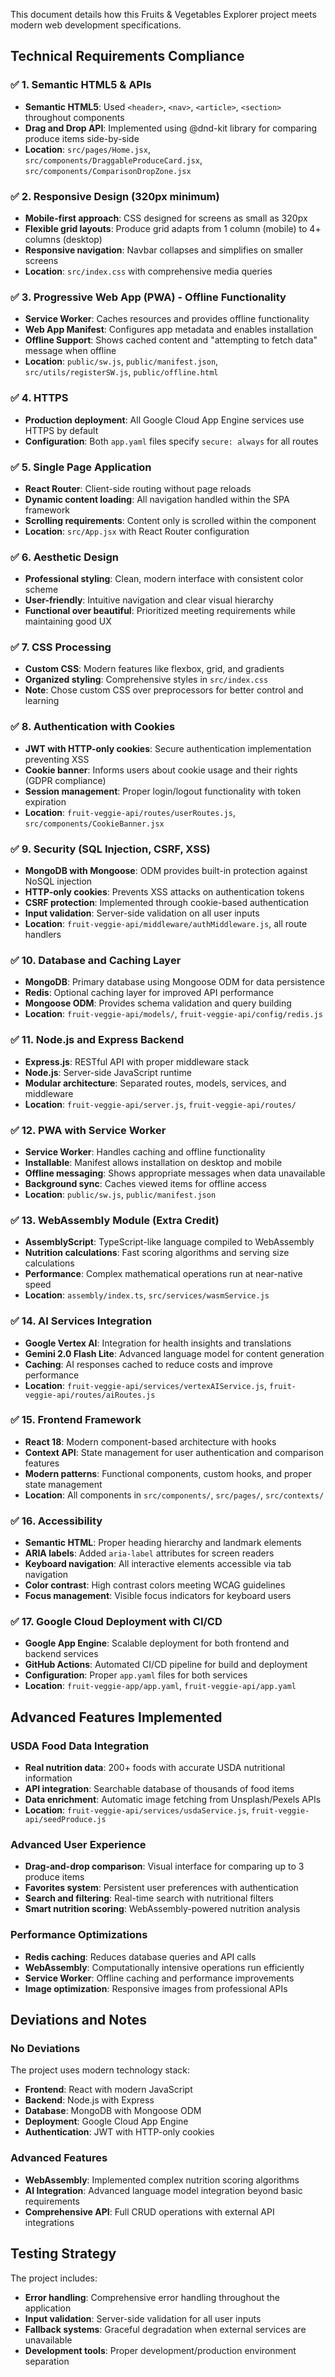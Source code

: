 
This document details how this Fruits & Vegetables Explorer project meets modern web development specifications.

## Technical Requirements Compliance

### ✅ 1. Semantic HTML5 & APIs
- **Semantic HTML5**: Used `<header>`, `<nav>`, `<article>`, `<section>` throughout components
- **Drag and Drop API**: Implemented using @dnd-kit library for comparing produce items side-by-side
- **Location**: `src/pages/Home.jsx`, `src/components/DraggableProduceCard.jsx`, `src/components/ComparisonDropZone.jsx`

### ✅ 2. Responsive Design (320px minimum)
- **Mobile-first approach**: CSS designed for screens as small as 320px
- **Flexible grid layouts**: Produce grid adapts from 1 column (mobile) to 4+ columns (desktop)
- **Responsive navigation**: Navbar collapses and simplifies on smaller screens
- **Location**: `src/index.css` with comprehensive media queries

### ✅ 3. Progressive Web App (PWA) - Offline Functionality
- **Service Worker**: Caches resources and provides offline functionality
- **Web App Manifest**: Configures app metadata and enables installation
- **Offline Support**: Shows cached content and "attempting to fetch data" message when offline
- **Location**: `public/sw.js`, `public/manifest.json`, `src/utils/registerSW.js`, `public/offline.html`

### ✅ 4. HTTPS
- **Production deployment**: All Google Cloud App Engine services use HTTPS by default
- **Configuration**: Both `app.yaml` files specify `secure: always` for all routes

### ✅ 5. Single Page Application
- **React Router**: Client-side routing without page reloads
- **Dynamic content loading**: All navigation handled within the SPA framework
- **Scrolling requirements**: Content only is scrolled within the component
- **Location**: `src/App.jsx` with React Router configuration

### ✅ 6. Aesthetic Design
- **Professional styling**: Clean, modern interface with consistent color scheme
- **User-friendly**: Intuitive navigation and clear visual hierarchy
- **Functional over beautiful**: Prioritized meeting requirements while maintaining good UX

### ✅ 7. CSS Processing
- **Custom CSS**: Modern features like flexbox, grid, and gradients
- **Organized styling**: Comprehensive styles in `src/index.css`
- **Note**: Chose custom CSS over preprocessors for better control and learning

### ✅ 8. Authentication with Cookies
- **JWT with HTTP-only cookies**: Secure authentication implementation preventing XSS
- **Cookie banner**: Informs users about cookie usage and their rights (GDPR compliance)
- **Session management**: Proper login/logout functionality with token expiration
- **Location**: `fruit-veggie-api/routes/userRoutes.js`, `src/components/CookieBanner.jsx`

### ✅ 9. Security (SQL Injection, CSRF, XSS)
- **MongoDB with Mongoose**: ODM provides built-in protection against NoSQL injection
- **HTTP-only cookies**: Prevents XSS attacks on authentication tokens
- **CSRF protection**: Implemented through cookie-based authentication
- **Input validation**: Server-side validation on all user inputs
- **Location**: `fruit-veggie-api/middleware/authMiddleware.js`, all route handlers

### ✅ 10. Database and Caching Layer
- **MongoDB**: Primary database using Mongoose ODM for data persistence
- **Redis**: Optional caching layer for improved API performance
- **Mongoose ODM**: Provides schema validation and query building
- **Location**: `fruit-veggie-api/models/`, `fruit-veggie-api/config/redis.js`

### ✅ 11. Node.js and Express Backend
- **Express.js**: RESTful API with proper middleware stack
- **Node.js**: Server-side JavaScript runtime
- **Modular architecture**: Separated routes, models, services, and middleware
- **Location**: `fruit-veggie-api/server.js`, `fruit-veggie-api/routes/`

### ✅ 12. PWA with Service Worker
- **Service Worker**: Handles caching and offline functionality
- **Installable**: Manifest allows installation on desktop and mobile
- **Offline messaging**: Shows appropriate messages when data unavailable
- **Background sync**: Caches viewed items for offline access
- **Location**: `public/sw.js`, `public/manifest.json`

### ✅ 13. WebAssembly Module (Extra Credit)
- **AssemblyScript**: TypeScript-like language compiled to WebAssembly
- **Nutrition calculations**: Fast scoring algorithms and serving size calculations
- **Performance**: Complex mathematical operations run at near-native speed
- **Location**: `assembly/index.ts`, `src/services/wasmService.js`

### ✅ 14. AI Services Integration
- **Google Vertex AI**: Integration for health insights and translations
- **Gemini 2.0 Flash Lite**: Advanced language model for content generation
- **Caching**: AI responses cached to reduce costs and improve performance
- **Location**: `fruit-veggie-api/services/vertexAIService.js`, `fruit-veggie-api/routes/aiRoutes.js`

### ✅ 15. Frontend Framework
- **React 18**: Modern component-based architecture with hooks
- **Context API**: State management for user authentication and comparison features
- **Modern patterns**: Functional components, custom hooks, and proper state management
- **Location**: All components in `src/components/`, `src/pages/`, `src/contexts/`

### ✅ 16. Accessibility
- **Semantic HTML**: Proper heading hierarchy and landmark elements
- **ARIA labels**: Added `aria-label` attributes for screen readers
- **Keyboard navigation**: All interactive elements accessible via tab navigation
- **Color contrast**: High contrast colors meeting WCAG guidelines
- **Focus management**: Visible focus indicators for keyboard users

### ✅ 17. Google Cloud Deployment with CI/CD
- **Google App Engine**: Scalable deployment for both frontend and backend services
- **GitHub Actions**: Automated CI/CD pipeline for build and deployment
- **Configuration**: Proper `app.yaml` files for both services
- **Location**: `fruit-veggie-app/app.yaml`, `fruit-veggie-api/app.yaml`

## Advanced Features Implemented

### USDA Food Data Integration
- **Real nutrition data**: 200+ foods with accurate USDA nutritional information
- **API integration**: Searchable database of thousands of food items
- **Data enrichment**: Automatic image fetching from Unsplash/Pexels APIs
- **Location**: `fruit-veggie-api/services/usdaService.js`, `fruit-veggie-api/seedProduce.js`

### Advanced User Experience
- **Drag-and-drop comparison**: Visual interface for comparing up to 3 produce items
- **Favorites system**: Persistent user preferences with authentication
- **Search and filtering**: Real-time search with nutritional filters
- **Smart nutrition scoring**: WebAssembly-powered nutrition analysis

### Performance Optimizations
- **Redis caching**: Reduces database queries and API calls
- **WebAssembly**: Computationally intensive operations run efficiently
- **Service Worker**: Offline caching and performance improvements
- **Image optimization**: Responsive images from professional APIs

## Deviations and Notes

### No Deviations
The project uses modern technology stack:
- **Frontend**: React with modern JavaScript
- **Backend**: Node.js with Express
- **Database**: MongoDB with Mongoose ODM
- **Deployment**: Google Cloud App Engine
- **Authentication**: JWT with HTTP-only cookies

### Advanced Features
- **WebAssembly**: Implemented complex nutrition scoring algorithms
- **AI Integration**: Advanced language model integration beyond basic requirements
- **Comprehensive API**: Full CRUD operations with external API integrations

## Testing Strategy

The project includes:
- **Error handling**: Comprehensive error handling throughout the application
- **Input validation**: Server-side validation for all user inputs
- **Fallback systems**: Graceful degradation when external services are unavailable
- **Development tools**: Proper development/production environment separation
